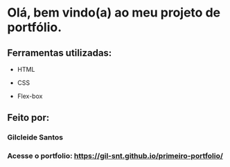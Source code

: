 # Olá, bem vindo(a) ao meu projeto de portfólio.

## Ferramentas utilizadas:

* HTML

* CSS

* Flex-box

## Feito por:

### Gilcleide Santos

### Acesse o portfolio: https://gil-snt.github.io/primeiro-portfolio/

